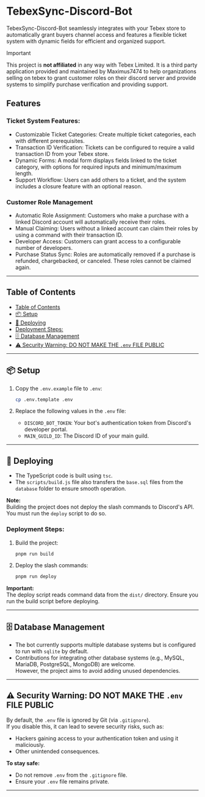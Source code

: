 # TebexSync-Discord-Bot

TebexSync-Discord-Bot seamlessly integrates with your Tebex store to automatically grant buyers channel access and features a flexible ticket system with dynamic fields for efficient and organized support.

> [!IMPORTANT]
> This project is **not affiliated** in any way with Tebex Limited.
> It is a third party application provided and maintained by Maximus7474 to help organizations selling on tebex to grant customer roles on their discord server and provide systems to simplify purchase verification and providing support.

## Features

### Ticket System Features:
* Customizable Ticket Categories: Create multiple ticket categories, each with different prerequisites.
* Transaction ID Verification: Tickets can be configured to require a valid transaction ID from your Tebex store.
* Dynamic Forms: A modal form displays fields linked to the ticket category, with options for required inputs and minimum/maximum length.
* Support Workflow: Users can add others to a ticket, and the system includes a closure feature with an optional reason.

### Customer Role Management
* Automatic Role Assignment: Customers who make a purchase with a linked Discord account will automatically receive their roles.
* Manual Claiming: Users without a linked account can claim their roles by using a command with their transaction ID.
* Developer Access: Customers can grant access to a configurable number of developers.
* Purchase Status Sync: Roles are automatically removed if a purchase is refunded, chargebacked, or canceled. These roles cannot be claimed again.

---

## Table of Contents
- [Table of Contents](#table-of-contents)
- [📦 Setup](#-setup)
- [🚀 Deploying](#-deploying)
- [Deployment Steps:](#deployment-steps)
- [🗄️ Database Management](#️-database-management)
- [⚠️ Security Warning: DO NOT MAKE THE `.env` FILE PUBLIC](#️-security-warning-do-not-make-the-env-file-public)

---

## 📦 Setup

1. Copy the `.env.example` file to `.env`:
   ```bash
   cp .env.template .env
   ```

2. Replace the following values in the `.env` file:
   - `DISCORD_BOT_TOKEN`: Your bot's authentication token from Discord's developer portal.
   - `MAIN_GUILD_ID`: The Discord ID of your main guild.

---

## 🚀 Deploying

- The TypeScript code is built using `tsc`.  
- The `scripts/build.js` file also transfers the `base.sql` files from the `database` folder to ensure smooth operation.

**Note:**  
Building the project does not deploy the slash commands to Discord's API. You must run the `deploy` script to do so.

### Deployment Steps:
1. Build the project:
   ```bash
   pnpm run build
   ```
2. Deploy the slash commands:
   ```bash
   pnpm run deploy
   ```

**Important:**  
The deploy script reads command data from the `dist/` directory. Ensure you run the build script before deploying.

---

## 🗄️ Database Management

- The bot currently supports multiple database systems but is configured to run with `sqlite` by default.
- Contributions for integrating other database systems (e.g., MySQL, MariaDB, PostgreSQL, MongoDB) are welcome.  
  However, the project aims to avoid adding unused dependencies.

---

## ⚠️ Security Warning: DO NOT MAKE THE `.env` FILE PUBLIC

By default, the `.env` file is ignored by Git (via `.gitignore`).  
If you disable this, it can lead to severe security risks, such as:

- Hackers gaining access to your authentication token and using it maliciously.
- Other unintended consequences.

**To stay safe:**
- Do not remove `.env` from the `.gitignore` file.
- Ensure your `.env` file remains private.

---
